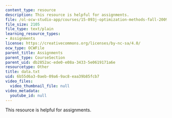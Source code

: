 ```yaml
---
content_type: resource
description: This resource is helpful for assignments.
file: /ol-ocw-studio-app/courses/15-093j-optimization-methods-fall-2009/6b55d6a30aeb09a69ac8eaa39b85fcb7_data.txt
file_size: 2105
file_type: text/plain
learning_resource_types:
- Assignments
license: https://creativecommons.org/licenses/by-nc-sa/4.0/
ocw_type: OCWFile
parent_title: Assignments
parent_type: CourseSection
parent_uid: db2852ac-ede0-e08a-3433-5e0619171a6e
resourcetype: Other
title: data.txt
uid: 6b55d6a3-0aeb-09a6-9ac8-eaa39b85fcb7
video_files:
  video_thumbnail_file: null
video_metadata:
  youtube_id: null
---
```

This resource is helpful for assignments.